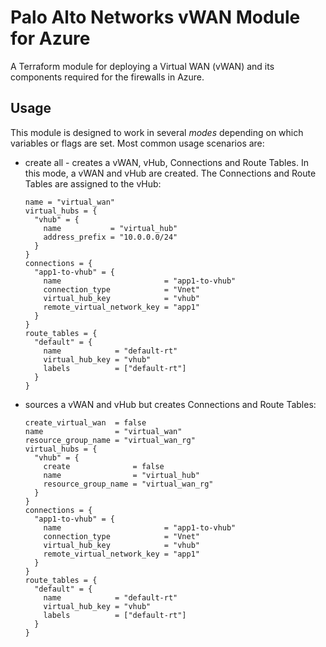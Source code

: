 # Palo Alto Networks vWAN Module for Azure

A Terraform module for deploying a Virtual WAN (vWAN) and its components required for the firewalls in Azure.

## Usage

This module is designed to work in several *modes* depending on which variables or flags are set. Most common usage scenarios are:

- create all - creates a vWAN, vHub, Connections and Route Tables. In this mode, a vWAN and vHub are created. The Connections and Route Tables are assigned to the vHub:

  ```hcl
  name = "virtual_wan"
  virtual_hubs = {
    "vhub" = {
      name           = "virtual_hub"
      address_prefix = "10.0.0.0/24"
    }
  }
  connections = {
    "app1-to-vhub" = {
      name                       = "app1-to-vhub"
      connection_type            = "Vnet"
      virtual_hub_key            = "vhub"
      remote_virtual_network_key = "app1"
    }
  }
  route_tables = {
    "default" = {
      name            = "default-rt"
      virtual_hub_key = "vhub"
      labels          = ["default-rt"]
    }
  }
  ```

- sources a vWAN and vHub but creates Connections and Route Tables:

  ```hcl
  create_virtual_wan  = false
  name                = "virtual_wan"
  resource_group_name = "virtual_wan_rg"
  virtual_hubs = {
    "vhub" = {
      create              = false
      name                = "virtual_hub"
      resource_group_name = "virtual_wan_rg"
    }
  }
  connections = {
    "app1-to-vhub" = {
      name                       = "app1-to-vhub"
      connection_type            = "Vnet"
      virtual_hub_key            = "vhub"
      remote_virtual_network_key = "app1"
    }
  }
  route_tables = {
    "default" = {
      name            = "default-rt"
      virtual_hub_key = "vhub"
      labels          = ["default-rt"]
    }
  }
  ```